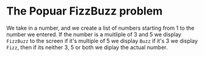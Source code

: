 # The Popuar FizzBuzz problem
We take in a number, and we create a list of numbers starting from 1 to the number we entered. If the number is a muitliple of 3 and 5 we display `FizzBuzz` to the screen if it's multiple of 5 we display `Buzz` if it's 3 we display `Fizz`, then if its neither 3, 5 or both we diplay the actual number. 
